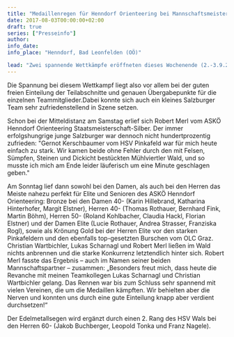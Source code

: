 ```yaml
---
title: "Medaillenregen für Henndorf Orienteering bei Mannschaftsmeisterschaften"
date: 2017-08-03T00:00:00+02:00
draft: true
series: ["Presseinfo"]
author:
info_date: 
info_place: "Henndorf, Bad Leonfelden (OÖ)"

lead: "Zwei spannende Wettkämpfe eröffneten dieses Wochenende (2.-3.9.2017) die nationale Herbstsaison im Orientierungslauf. Die Staatsmeisterschaft über die Mitteldistanz und die Mannschaftsmeisterschaft, bei der jeweils ein Team von 3 Läuferinnen oder Läufern Teile einer gemeinsamen Gesamtstrecke bewältigen muss, dafür aber nur einen Chip zur Zeitnehmung und Kontrolle mit hat."
---
```


Die Spannung bei diesem Wettkampf liegt also vor allem bei der guten freien Einteilung der Teilabschnitte und genauen Übergabepunkte für die einzelnen Teammitglieder.Dabei konnte sich auch ein kleines Salzburger Team sehr zufriedenstellend in Szene setzen.

Schon bei der Mitteldistanz am Samstag erlief sich Robert Merl vom ASKÖ Henndorf Orienteering Staatsmeisterschaft-Silber. Der immer erfolgshungrige junge Salzburger war dennoch nicht hundertprozentig zufrieden: "Gernot Kerschbaumer vom HSV Pinkafeld war für mich heute einfach zu stark. Wir kamen beide ohne Fehler durch den mit Felsen, Sümpfen, Steinen und Dickicht bestückten Mühlviertler Wald, und so musste ich mich am Ende leider läuferisch um eine Minute geschlagen geben."

Am Sonntag lief dann sowohl bei den Damen, als auch bei den Herren das Meiste nahezu perfekt für Elite und Senioren des ASKÖ Henndorf Orienteering: Bronze bei den Damen 40- (Karin Hillebrand, Katharina Hinterhofer, Margit Elstner), Herren 40- (Thomas Rothauer, Bernhard Fink, Martin Böhm), Herren 50- (Roland Kohlbacher, Claudia Hackl, Florian Elstner) und der Damen Elite (Lucie Rothauer, Andrea Strasser, Franziska Rogl), sowie als Krönung Gold bei der Herren Elite vor den starken Pinkafeldern und den ebenfalls top-gesetzten Burschen vom OLC Graz. Christian Wartbichler, Lukas Scharnagl und Robert Merl ließen im Wald nichts anbrennen und die starke Konkurrenz letztendlich hinter sich. Robert Merl fasste das Ergebnis – auch im Namen seiner beiden Mannschaftspartner – zusammen: „Besonders freut mich, dass heute die Revanche mit meinen Teamkollegen Lukas Scharnagl und Christian Wartbichler gelang. Das Rennen war bis zum Schluss sehr spannend mit vielen Vereinen, die um die Medaillen kämpften. Wir behielten aber die Nerven und konnten uns durch eine gute Einteilung knapp aber verdient durchsetzen!“

Der Edelmetallsegen wird ergänzt durch einen 2. Rang des HSV Wals bei den Herren 60- (Jakob Buchberger, Leopold Tonka und Franz Nagele).